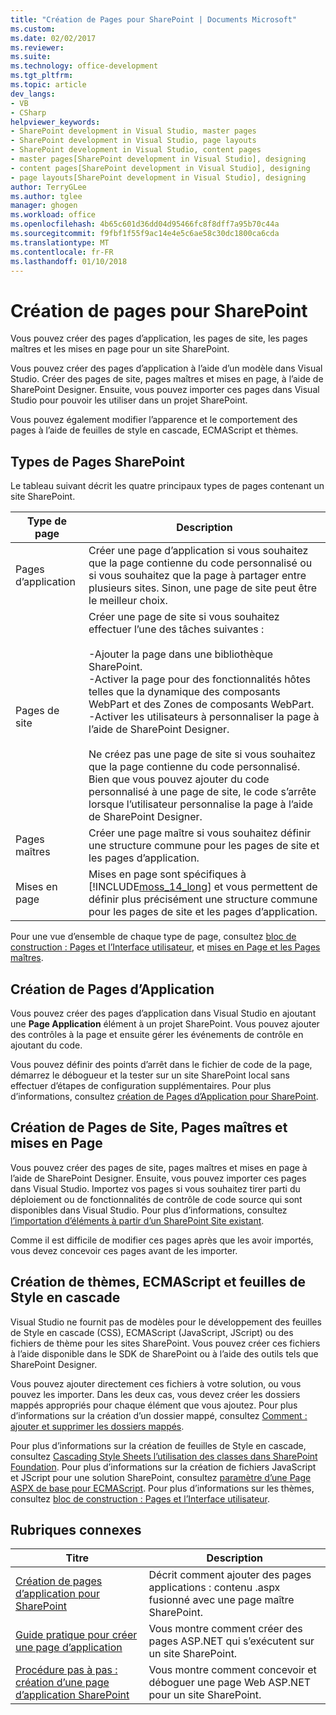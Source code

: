 ```yaml
---
title: "Création de Pages pour SharePoint | Documents Microsoft"
ms.custom: 
ms.date: 02/02/2017
ms.reviewer: 
ms.suite: 
ms.technology: office-development
ms.tgt_pltfrm: 
ms.topic: article
dev_langs:
- VB
- CSharp
helpviewer_keywords:
- SharePoint development in Visual Studio, master pages
- SharePoint development in Visual Studio, page layouts
- SharePoint development in Visual Studio, content pages
- master pages[SharePoint development in Visual Studio], designing
- content pages[SharePoint development in Visual Studio], designing
- page layouts[SharePoint development in Visual Studio], designing
author: TerryGLee
ms.author: tglee
manager: ghogen
ms.workload: office
ms.openlocfilehash: 4b65c601d36dd04d95466fc8f8dff7a95b70c44a
ms.sourcegitcommit: f9fbf1f55f9ac14e4e5c6ae58c30dc1800ca6cda
ms.translationtype: MT
ms.contentlocale: fr-FR
ms.lasthandoff: 01/10/2018
---
```

# <a name="creating-pages-for-sharepoint"></a>Création de pages pour SharePoint
  Vous pouvez créer des pages d’application, les pages de site, les pages maîtres et les mises en page pour un site SharePoint.  
  
 Vous pouvez créer des pages d’application à l’aide d’un modèle dans Visual Studio. Créer des pages de site, pages maîtres et mises en page, à l’aide de SharePoint Designer. Ensuite, vous pouvez importer ces pages dans Visual Studio pour pouvoir les utiliser dans un projet SharePoint.  
  
 Vous pouvez également modifier l’apparence et le comportement des pages à l’aide de feuilles de style en cascade, ECMAScript et thèmes.  
  
## <a name="types-of-sharepoint-pages"></a>Types de Pages SharePoint  
 Le tableau suivant décrit les quatre principaux types de pages contenant un site SharePoint.  
  
|Type de page|Description|  
|---------------|-----------------|  
|Pages d’application|Créer une page d’application si vous souhaitez que la page contienne du code personnalisé ou si vous souhaitez que la page à partager entre plusieurs sites. Sinon, une page de site peut être le meilleur choix.|  
|Pages de site|Créer une page de site si vous souhaitez effectuer l’une des tâches suivantes :<br /><br /> -Ajouter la page dans une bibliothèque SharePoint.<br />-Activer la page pour des fonctionnalités hôtes telles que la dynamique des composants WebPart et des Zones de composants WebPart.<br />-Activer les utilisateurs à personnaliser la page à l’aide de SharePoint Designer.<br /><br /> Ne créez pas une page de site si vous souhaitez que la page contienne du code personnalisé. Bien que vous pouvez ajouter du code personnalisé à une page de site, le code s’arrête lorsque l’utilisateur personnalise la page à l’aide de SharePoint Designer.|  
|Pages maîtres|Créer une page maître si vous souhaitez définir une structure commune pour les pages de site et les pages d’application.|  
|Mises en page|Mises en page sont spécifiques à [!INCLUDE[moss_14_long](../sharepoint/includes/moss-14-long-md.md)] et vous permettent de définir plus précisément une structure commune pour les pages de site et les pages d’application.|  
  
 Pour une vue d’ensemble de chaque type de page, consultez [bloc de construction : Pages et l’Interface utilisateur](http://go.microsoft.com/fwlink/?LinkID=182095), et [mises en Page et les Pages maîtres](http://go.microsoft.com/fwlink/?LinkID=182096).  
  
## <a name="creating-application-pages"></a>Création de Pages d’Application  
 Vous pouvez créer des pages d’application dans Visual Studio en ajoutant une **Page Application** élément à un projet SharePoint. Vous pouvez ajouter des contrôles à la page et ensuite gérer les événements de contrôle en ajoutant du code.  
  
 Vous pouvez définir des points d’arrêt dans le fichier de code de la page, démarrez le débogueur et la tester sur un site SharePoint local sans effectuer d’étapes de configuration supplémentaires. Pour plus d’informations, consultez [création de Pages d’Application pour SharePoint](../sharepoint/creating-application-pages-for-sharepoint.md).  
  
## <a name="creating-site-pages-master-pages-and-page-layouts"></a>Création de Pages de Site, Pages maîtres et mises en Page  
 Vous pouvez créer des pages de site, pages maîtres et mises en page à l’aide de SharePoint Designer. Ensuite, vous pouvez importer ces pages dans Visual Studio. Importez vos pages si vous souhaitez tirer parti du déploiement ou de fonctionnalités de contrôle de code source qui sont disponibles dans Visual Studio. Pour plus d’informations, consultez [l’importation d’éléments à partir d’un SharePoint Site existant](../sharepoint/importing-items-from-an-existing-sharepoint-site.md).  
  
 Comme il est difficile de modifier ces pages après que les avoir importés, vous devez concevoir ces pages avant de les importer.  
  
## <a name="creating-cascading-style-sheets-ecmascript-and-themes"></a>Création de thèmes, ECMAScript et feuilles de Style en cascade  
 Visual Studio ne fournit pas de modèles pour le développement des feuilles de Style en cascade (CSS), ECMAScript (JavaScript, JScript) ou des fichiers de thème pour les sites SharePoint. Vous pouvez créer ces fichiers à l’aide disponible dans le SDK de SharePoint ou à l’aide des outils tels que SharePoint Designer.  
  
 Vous pouvez ajouter directement ces fichiers à votre solution, ou vous pouvez les importer. Dans les deux cas, vous devez créer les dossiers mappés appropriés pour chaque élément que vous ajoutez. Pour plus d’informations sur la création d’un dossier mappé, consultez [Comment : ajouter et supprimer les dossiers mappés](../sharepoint/how-to-add-and-remove-mapped-folders.md).  
  
 Pour plus d’informations sur la création de feuilles de Style en cascade, consultez [Cascading Style Sheets l’utilisation des classes dans SharePoint Foundation](http://go.microsoft.com/fwlink/?LinkID=182098). Pour plus d’informations sur la création de fichiers JavaScript et JScript pour une solution SharePoint, consultez [paramètre d’une Page ASPX de base pour ECMAScript](http://go.microsoft.com/fwlink/?LinkID=182099). Pour plus d’informations sur les thèmes, consultez [bloc de construction : Pages et l’Interface utilisateur](http://go.microsoft.com/fwlink/?LinkID=182095).  
  
## <a name="related-topics"></a>Rubriques connexes  
  
|Titre|Description|  
|-----------|-----------------|  
|[Création de pages d’application pour SharePoint](../sharepoint/creating-application-pages-for-sharepoint.md)|Décrit comment ajouter des pages applications : contenu .aspx fusionné avec une page maître SharePoint.|  
|[Guide pratique pour créer une page d’application](../sharepoint/how-to-create-an-application-page.md)|Vous montre comment créer des pages ASP.NET qui s’exécutent sur un site SharePoint.|  
|[Procédure pas à pas : création d’une page d’application SharePoint](../sharepoint/walkthrough-creating-a-sharepoint-application-page.md)|Vous montre comment concevoir et déboguer une page Web ASP.NET pour un site SharePoint.|  
  
  